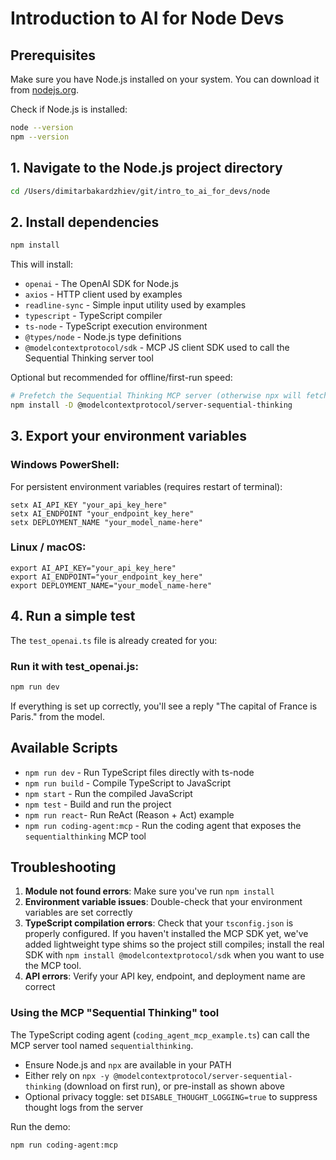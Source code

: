 # Introduction to AI for Node Devs

## Prerequisites

Make sure you have Node.js installed on your system. You can download it from [nodejs.org](https://nodejs.org/).

Check if Node.js is installed:
```bash
node --version
npm --version
```

## 1. Navigate to the Node.js project directory
```bash
cd /Users/dimitarbakardzhiev/git/intro_to_ai_for_devs/node
```

## 2. Install dependencies
```bash
npm install
```

This will install:
- `openai` - The OpenAI SDK for Node.js
- `axios` - HTTP client used by examples
- `readline-sync` - Simple input utility used by examples
- `typescript` - TypeScript compiler
- `ts-node` - TypeScript execution environment
- `@types/node` - Node.js type definitions
- `@modelcontextprotocol/sdk` - MCP JS client SDK used to call the Sequential Thinking server tool

Optional but recommended for offline/first-run speed:
```bash
# Prefetch the Sequential Thinking MCP server (otherwise npx will fetch it on first use)
npm install -D @modelcontextprotocol/server-sequential-thinking
```

## 3. Export your environment variables

### Windows PowerShell:
For persistent environment variables (requires restart of terminal):
```
setx AI_API_KEY "your_api_key_here"
setx AI_ENDPOINT "your_endpoint_key_here"
setx DEPLOYMENT_NAME "your_model_name-here"
```

### Linux / macOS:
```
export AI_API_KEY="your_api_key_here"
export AI_ENDPOINT="your_endpoint_key_here"
export DEPLOYMENT_NAME="your_model_name-here"
```

## 4. Run a simple test

The `test_openai.ts` file is already created for you:

### Run it with test_openai.js:
```bash
npm run dev
```

If everything is set up correctly, you'll see a reply "The capital of France is Paris." from the model.

## Available Scripts

- `npm run dev` - Run TypeScript files directly with ts-node
- `npm run build` - Compile TypeScript to JavaScript
- `npm start` - Run the compiled JavaScript
- `npm test` - Build and run the project
- `npm run react`- Run ReAct (Reason + Act) example
- `npm run coding-agent:mcp` - Run the coding agent that exposes the `sequentialthinking` MCP tool

## Troubleshooting

1. **Module not found errors**: Make sure you've run `npm install`
2. **Environment variable issues**: Double-check that your environment variables are set correctly
3. **TypeScript compilation errors**: Check that your `tsconfig.json` is properly configured. If you haven't installed the MCP SDK yet, we've added lightweight type shims so the project still compiles; install the real SDK with `npm install @modelcontextprotocol/sdk` when you want to use the MCP tool.
4. **API errors**: Verify your API key, endpoint, and deployment name are correct

### Using the MCP "Sequential Thinking" tool

The TypeScript coding agent (`coding_agent_mcp_example.ts`) can call the MCP server tool named `sequentialthinking`.

- Ensure Node.js and `npx` are available in your PATH
- Either rely on `npx -y @modelcontextprotocol/server-sequential-thinking` (download on first run), or pre-install as shown above
- Optional privacy toggle: set `DISABLE_THOUGHT_LOGGING=true` to suppress thought logs from the server

Run the demo:
```bash
npm run coding-agent:mcp
```
